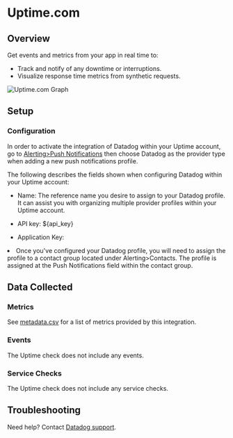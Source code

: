 # Uptime.com

## Overview

Get events and metrics from your app in real time to:

* Track and notify of any downtime or interruptions.
* Visualize response time metrics from synthetic requests.

![Uptime.com Graph][1]

## Setup

### Configuration

In order to activate the integration of Datadog within your Uptime account, go to [Alerting>Push Notifications][2] then choose Datadog as the provider type when adding a new push notifications profile.

The following describes the fields shown when configuring Datadog within your Uptime account: 

* Name: The reference name you desire to assign to your Datadog profile. It can assist you with organizing multiple provider profiles within your Uptime account.

* API key: <span class="hidden-api-key">${api_key}</span>

* Application Key: <span class="app_key" data-name="uptime"></span> 

<li>Once you've configured your Datadog profile, you will need to assign the profile to a contact group located under Alerting>Contacts. The profile is assigned at the Push Notifications field within the contact group.</li> 
</ul>

## Data Collected

### Metrics
See [metadata.csv][3] for a list of metrics provided by this integration.

### Events
The Uptime check does not include any events.

### Service Checks
The Uptime check does not include any service checks.

## Troubleshooting
Need help? Contact [Datadog support][4].

[1]: https://raw.githubusercontent.com/DataDog/integrations-extras/ilan/uptime/uptime/images/snapshot.png
[2]: https://uptime.com/push-notifications/manage/
[3]: https://github.com/DataDog/integrations-extras/blob/master/uptime/metadata.csv
[4]: http://docs.datadoghq.com/help/
